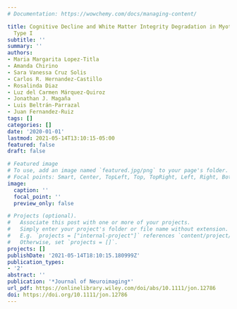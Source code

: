 ```yaml
---
# Documentation: https://wowchemy.com/docs/managing-content/

title: Cognitive Decline and White Matter Integrity Degradation in Myotonic Dystrophy
  Type I
subtitle: ''
summary: ''
authors:
- Maria Margarita Lopez‐Titla
- Amanda Chirino
- Sara Vanessa Cruz Solis
- Carlos R. Hernandez‐Castillo
- Rosalinda Diaz
- Luz del Carmen Márquez‐Quiroz
- Jonathan J. Magaña
- Luis Beltrán‐Parrazal
- Juan Fernandez‐Ruiz
tags: []
categories: []
date: '2020-01-01'
lastmod: 2021-05-14T13:10:15-05:00
featured: false
draft: false

# Featured image
# To use, add an image named `featured.jpg/png` to your page's folder.
# Focal points: Smart, Center, TopLeft, Top, TopRight, Left, Right, BottomLeft, Bottom, BottomRight.
image:
  caption: ''
  focal_point: ''
  preview_only: false

# Projects (optional).
#   Associate this post with one or more of your projects.
#   Simply enter your project's folder or file name without extension.
#   E.g. `projects = ["internal-project"]` references `content/project/deep-learning/index.md`.
#   Otherwise, set `projects = []`.
projects: []
publishDate: '2021-05-14T18:10:15.180999Z'
publication_types:
- '2'
abstract: ''
publication: '*Journal of Neuroimaging*'
url_pdf: https://onlinelibrary.wiley.com/doi/abs/10.1111/jon.12786
doi: https://doi.org/10.1111/jon.12786
---
```

